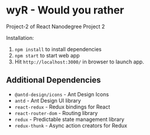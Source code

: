 # wyR - Would you rather

Project-2 of React Nanodegree Project 2

Installation:

1. `npm install` to install dependencies
2. `npm start` to start web app
3. Hit `http://localhost:3000/` in browser to launch app.

## Additional Dependencies

- `@antd-design/icons` - Ant Design Icons
- `antd` - Ant Design UI library
- `react-redux` - Redux bindings for React
- `react-router-dom` - Routing library
- `redux` - Predictable state management library
- `redux-thunk` - Async action creators for Redux

